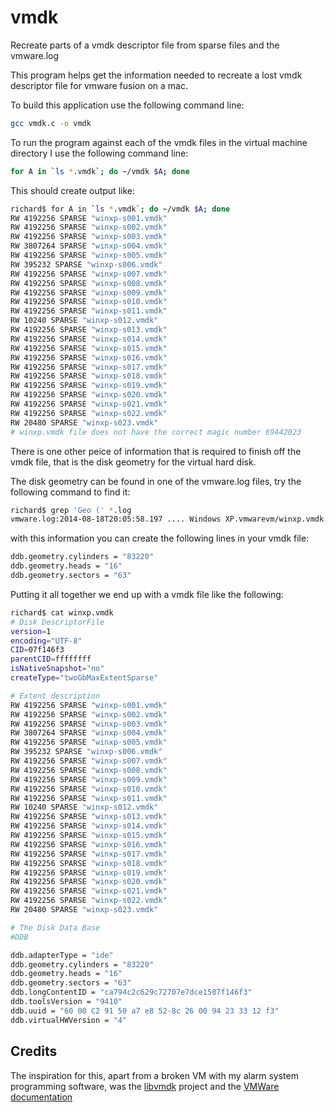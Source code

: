 vmdk
====

Recreate parts of a vmdk descriptor file from sparse files and the vmware.log

This program helps get the information needed to recreate a lost vmdk descriptor file for vmware fusion on a mac.

To build this application use the following command line:

```bash
gcc vmdk.c -o vmdk
```

To run the program against each of the vmdk files in the virtual machine directory I use the following command line:

```bash
for A in `ls *.vmdk`; do ~/vmdk $A; done
```

This should create output like:

```bash
richard$ for A in `ls *.vmdk`; do ~/vmdk $A; done
RW 4192256 SPARSE "winxp-s001.vmdk"
RW 4192256 SPARSE "winxp-s002.vmdk"
RW 4192256 SPARSE "winxp-s003.vmdk"
RW 3807264 SPARSE "winxp-s004.vmdk"
RW 4192256 SPARSE "winxp-s005.vmdk"
RW 395232 SPARSE "winxp-s006.vmdk"
RW 4192256 SPARSE "winxp-s007.vmdk"
RW 4192256 SPARSE "winxp-s008.vmdk"
RW 4192256 SPARSE "winxp-s009.vmdk"
RW 4192256 SPARSE "winxp-s010.vmdk"
RW 4192256 SPARSE "winxp-s011.vmdk"
RW 10240 SPARSE "winxp-s012.vmdk"
RW 4192256 SPARSE "winxp-s013.vmdk"
RW 4192256 SPARSE "winxp-s014.vmdk"
RW 4192256 SPARSE "winxp-s015.vmdk"
RW 4192256 SPARSE "winxp-s016.vmdk"
RW 4192256 SPARSE "winxp-s017.vmdk"
RW 4192256 SPARSE "winxp-s018.vmdk"
RW 4192256 SPARSE "winxp-s019.vmdk"
RW 4192256 SPARSE "winxp-s020.vmdk"
RW 4192256 SPARSE "winxp-s021.vmdk"
RW 4192256 SPARSE "winxp-s022.vmdk"
RW 20480 SPARSE "winxp-s023.vmdk"
# winxp.vmdk file does not have the correct magic number 69442023
```
There is one other peice of information that is required to finish off the vmdk file, that is the disk geometry for the virtual hard disk.

The disk geometry can be found in one of the vmware.log files, try the following command to find it:
```bash
richard$ grep 'Geo (' *.log 
vmware.log:2014-08-18T20:05:58.197 .... Windows XP.vmwarevm/winxp.vmdk Geo (83220/16/63) BIOS Geo (5221/255/63)
```
with this information you can create the following lines in your vmdk file:
```bash
ddb.geometry.cylinders = "83220"
ddb.geometry.heads = "16"
ddb.geometry.sectors = "63"
```
Putting it all together we end up with a vmdk file like the following:
```bash
richard$ cat winxp.vmdk 
# Disk DescriptorFile
version=1
encoding="UTF-8"
CID=07f146f3
parentCID=ffffffff
isNativeSnapshot="no"
createType="twoGbMaxExtentSparse"

# Extent description
RW 4192256 SPARSE "winxp-s001.vmdk"
RW 4192256 SPARSE "winxp-s002.vmdk"
RW 4192256 SPARSE "winxp-s003.vmdk"
RW 3807264 SPARSE "winxp-s004.vmdk"
RW 4192256 SPARSE "winxp-s005.vmdk"
RW 395232 SPARSE "winxp-s006.vmdk"
RW 4192256 SPARSE "winxp-s007.vmdk"
RW 4192256 SPARSE "winxp-s008.vmdk"
RW 4192256 SPARSE "winxp-s009.vmdk"
RW 4192256 SPARSE "winxp-s010.vmdk"
RW 4192256 SPARSE "winxp-s011.vmdk"
RW 10240 SPARSE "winxp-s012.vmdk"
RW 4192256 SPARSE "winxp-s013.vmdk"
RW 4192256 SPARSE "winxp-s014.vmdk"
RW 4192256 SPARSE "winxp-s015.vmdk"
RW 4192256 SPARSE "winxp-s016.vmdk"
RW 4192256 SPARSE "winxp-s017.vmdk"
RW 4192256 SPARSE "winxp-s018.vmdk"
RW 4192256 SPARSE "winxp-s019.vmdk"
RW 4192256 SPARSE "winxp-s020.vmdk"
RW 4192256 SPARSE "winxp-s021.vmdk"
RW 4192256 SPARSE "winxp-s022.vmdk"
RW 20480 SPARSE "winxp-s023.vmdk"

# The Disk Data Base 
#DDB

ddb.adapterType = "ide"
ddb.geometry.cylinders = "83220"
ddb.geometry.heads = "16"
ddb.geometry.sectors = "63"
ddb.longContentID = "ca794c2c629c72707e7dce1507f146f3"
ddb.toolsVersion = "9410"
ddb.uuid = "60 00 C2 91 50 a7 e8 52-8c 26 00 94 23 33 12 f3"
ddb.virtualHWVersion = "4"
```
Credits
-------
The inspiration for this, apart from a broken VM with my alarm system programming software, was the [libvmdk](https://code.google.com/p/libvmdk/) project and the [VMWare documentation](https://www.vmware.com/support/developer/vddk/vmdk_50_technote.pdf?src=vmdk)
